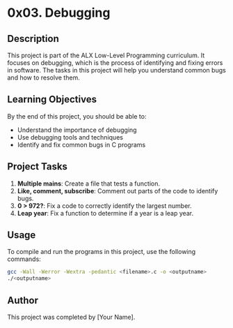 # 0x03. Debugging

## Description
This project is part of the ALX Low-Level Programming curriculum. It focuses on debugging, which is the process of identifying and fixing errors in software. The tasks in this project will help you understand common bugs and how to resolve them.

## Learning Objectives
By the end of this project, you should be able to:
- Understand the importance of debugging
- Use debugging tools and techniques
- Identify and fix common bugs in C programs

## Project Tasks
1. **Multiple mains**: Create a file that tests a function.
2. **Like, comment, subscribe**: Comment out parts of the code to identify bugs.
3. **0 > 972?**: Fix a code to correctly identify the largest number.
4. **Leap year**: Fix a function to determine if a year is a leap year.

## Usage
To compile and run the programs in this project, use the following commands:
```sh
gcc -Wall -Werror -Wextra -pedantic <filename>.c -o <outputname>
./<outputname>
```

## Author
This project was completed by [Your Name].

